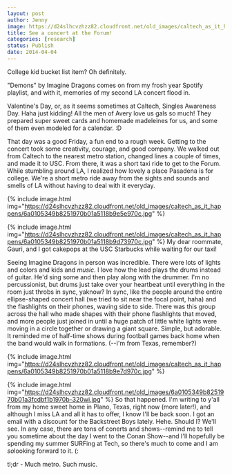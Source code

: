 ```yaml
---
layout: post
author: Jenny
image: https://d24slhcvzhzz82.cloudfront.net/old_images/caltech_as_it_happens/6a0105349b8251970b01a5118b9d13970c.jpg
title: See a concert at the Forum!
categories: [research]
status: Publish
date: 2014-04-04
---
```



College kid bucket list item? Oh definitely.

"Demons" by Imagine Dragons comes on from my frosh year Spotify playlist, and with it, memories of my second LA concert flood in.

Valentine's Day, or, as it seems sometimes at Caltech, Singles Awareness Day. Haha just kidding! All the men of Avery love us gals so much! They prepared super sweet cards and homemade madeleines for us, and some of them even modeled for a calendar. :D

That day was a good Friday, a fun end to a rough week. Getting to the concert took some creativity, courage, and good company. We walked out from Caltech to the nearest metro station, changed lines a couple of times, and made it to USC. From there, it was a short taxi ride to get to the Forum. While stumbling around LA, I realized how lovely a place Pasadena is for college. We're a short metro ride away from the sights and sounds and smells of LA without having to deal with it everyday.


{% include image.html img="https://d24slhcvzhzz82.cloudfront.net/old_images/caltech_as_it_happens/6a0105349b8251970b01a5118b9e5e970c.jpg" %}


{% include image.html img="https://d24slhcvzhzz82.cloudfront.net/old_images/caltech_as_it_happens/6a0105349b8251970b01a5118b9d73970c.jpg" %}
My dear roommate, Gauri, and I got cakepops at the USC Starbucks while waiting for our taxi!

Seeing Imagine Dragons in person was incredible. There were lots of lights and colors and kids and *music*. I love how the lead plays the drums instead of guitar. He'd sing some and then play along with the drummer. I'm no percussionist, but drums just take over your heartbeat until everything in the room just throbs in sync, yaknow? In sync, like the people around the entire ellipse-shaped concert hall (we tried to sit near the focal point, haha) and the flashlights on their phones, waving side to side. There was this group across the hall who made shapes with their phone flashlights that moved, and more people just joined in until a huge patch of little white lights were moving in a circle together or drawing a giant square. Simple, but adorable. It reminded me of half-time shows during football games back home when the band would walk in formations. (--I'm from Texas, remember?)


{% include image.html img="https://d24slhcvzhzz82.cloudfront.net/old_images/caltech_as_it_happens/6a0105349b8251970b01a5118b9e7d970c.jpg" %}


{% include image.html img="https://d24slhcvzhzz82.cloudfront.net/old_images/6a0105349b8251970b01a3fcdbf1b1970b-320wi.jpg" %}
So that happened. I'm writing to y'all from my home sweet home in Plano, Texas, right now (more later!), and although I miss LA and all it has to offer, I know I'll be back soon. I got an email with a discount for the Backstreet Boys lately. Hehe. Should I? We'll see. In any case, there are tons of conerts and shows--remind me to tell you sometime about the day I went to the Conan Show--and I'll hopefully be spending my summer SURFing at Tech, so there's much to come and I am *so*looking forward to it. (:

tl;dr - Much metro. Such music.

